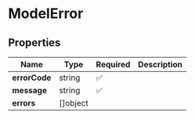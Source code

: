 # ModelError



## Properties

| Name | Type | Required | Description |
| ------------ | ------------- | ------------- | ------------- |
| **errorCode** | string | ✅ |  |
**message** | string | ✅ |  |
**errors** | []object |  |  |


